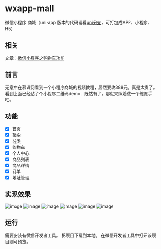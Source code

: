# wxapp-mall
微信小程序 商城（uni-app 版本的代码请看[uni分支](https://github.com/lin-xin/wxapp-mall/tree/uni)，可打包成APP、小程序、H5）

## 相关
文章：[微信小程序之购物车功能](https://github.com/lin-xin/blog/issues/14)

## 前言
无意中在慕课网看到一个小程序商城的视频教程，居然要收388元，真是太贵了。看到上面已经贴了个小程序二维码demo，既然有了，那就来照着做一个练练手吧。

## 功能
- [x] 首页
- [x] 搜索
- [x] 分类
- [x] 购物车
- [x] 个人中心
- [x] 商品列表
- [x] 商品详情
- [x] 订单
- [x] 地址管理

## 实现效果
![image](https://raw.githubusercontent.com/lin-xin/mini-apps-mall/master/image/1.jpg) 
![image](https://raw.githubusercontent.com/lin-xin/mini-apps-mall/master/image/2.jpg) 
![image](https://raw.githubusercontent.com/lin-xin/mini-apps-mall/master/image/3.jpg) 
![image](https://raw.githubusercontent.com/lin-xin/mini-apps-mall/master/image/4.jpg) 
![image](https://raw.githubusercontent.com/lin-xin/mini-apps-mall/master/image/5.jpg) 
![image](https://raw.githubusercontent.com/lin-xin/mini-apps-mall/master/image/6.jpg) 

## 运行
需要安装有微信开发者工具。
把项目下载到本地。
在微信开发者工具中打开该项目则可预览。